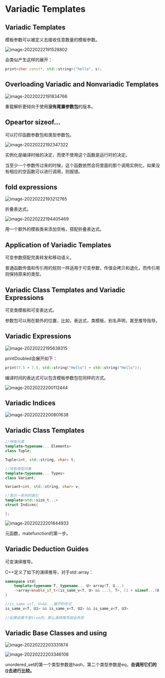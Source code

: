 # Variadic Templates



## Variadic Templates

模板参数可以被定义去接收任意数量的模板参数。

![image-20220222191528802](../Images/4.1.1.png)

会类似产生这样的展开：

```C++
print<char const*, std::string>("hello", s);
```



## Overloading Variadic and Nonvariadic Templates

![image-20220222191834766](../Images/4.1.2.png)

重载解析更倾向于使用**没有尾置参数包**的版本。



## Opeartor sizeof...



可以打印函数参数包和类型参数包。



![image-20220222192347322](../Images/4.1.3.png)

实例化是编译时候的决定，而使不使用这个函数是运行时的决定。

当至少一个参数传过来的时候，这个函数依然会将里面的那个调用实例化，如果没有相应的空函数可以进行调用，则报错。



## fold expressions

![image-20220222193212765](../Images/4.2.png)

折叠表达式。

![image-20220222194405469](../Images/4.2.a.png)

用一个额外的模板类来添加空格，搭配折叠表达式。



## Application of Variadic Templates



可变参数搭配完美转发和移动语义。



普通函数传值和传引用的规则一样适用于可变参数，传值会拷贝和退化，而传引用则保持原来的类型。



## Variadic Class Templates and Variadic Expressions

可变类模板和可变表达式。



参数包可以用在额外的位置，比如，表达式，类模板，别名声明，甚至推导指导。



## Variadic Expressions

![image-20220222195638315](../Images/4.4.1.png)

printDoubled会展开如下：

```c++
print(7.5 + 7.5, std::string("Hello") + std::string("Hello"));
```



编译时间的表达式可以包含模板参数包在同样的方式。

![image-20220222200112444](../Images/4.4.1.a.png)

## Variadic Indices

![image-20220222200801638](../Images/4.4.2.png)

## Variadic Class Templates



```c++
//持有元素
template<typename... Elements>
class Tuple;

Tuple<int, std::string, char> t;

//持有类型对象
template<typename... Types>
class Variant;

Variant<int, std::string, char> v;

//表示一系列的索引
template<std::size_t...>
struct Indices{

};
```

![image-20220222201644933](../Images/4.4.3.png)

元函数，matefunction的第一步。



## Variadic Deduction Guides

可变演绎推导。



C++定义了如下的演绎推导，对于std::array：

```C++
namespace std{
	template<typename T, typename... U> array(T, U...)
	->array<enable_if_t<(is_same_v<T, U> && ...), T>, (1 + sizeof...(U))>;
}

//is_same_v<T, U>&&...展开的形式
is_same_v<T, U1> && is_same_v<T, U2> && is_same_v<T, U3>
    
//如果结果不是true的，那么演绎推导就会失败
```



## Variadic Base Classes and using

![image-20220222203331874](../Images/4.4.5.png)

![image-20220222203346108](../Images/4.4.5.a.png)

unordered_set的第一个类型参数是hash，第二个类型参数是eq，**会调用它们的()去进行比较。**

























































